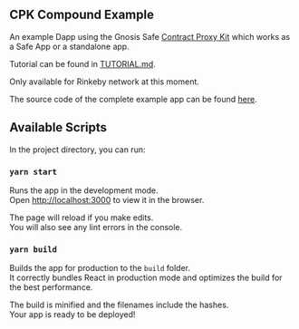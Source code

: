 ## CPK Compound Example

An example Dapp using the Gnosis Safe [Contract Proxy Kit](https://github.com/gnosis/contract-proxy-kit) which works as a Safe App or a standalone app.

Tutorial can be found in [TUTORIAL.md](https://github.com/gnosis/cpk-compound-example/blob/master/TUTORIAL.md).

Only available for Rinkeby network at this moment.

The source code of the complete example app can be found [here](https://gnosis.github.io/cpk-compound-example/).

## Available Scripts

In the project directory, you can run:

### `yarn start`

Runs the app in the development mode.<br />
Open [http://localhost:3000](http://localhost:3000) to view it in the browser.

The page will reload if you make edits.<br />
You will also see any lint errors in the console.

### `yarn build`

Builds the app for production to the `build` folder.<br />
It correctly bundles React in production mode and optimizes the build for the best performance.

The build is minified and the filenames include the hashes.<br />
Your app is ready to be deployed!
